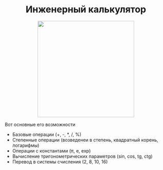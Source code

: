 <h1 align="center">Инженерный калькулятор</h1>
<div id="header" align="center">
  <img src="https://media.giphy.com/media/3o7btObApReFdPILwk/giphy.gif?cid=790b7611i2uwgxas6eu33e9elzg8iowg1829gnunqvkqgvsx&ep=v1_gifs_search&rid=giphy.gif&ct=g" width="300"/>
</div>
<div id="hrefs" align="left" width="70%">
  <p>Вот основные его возможности</p>
  <ul>
    <li>Базовые операции (+, -, *, /, %)</li>
    <li>Степенные операции (возведенеи в степень, квадратный корень, логарифмы)</li>
    <li>Операции с константами (π, e, exp)</li>
    <li>Вычисление тригонометрических параметров (sin, cos, tg, ctg)</li>
    <li>Перевод в системы счисления (2, 8, 10, 16)</li>
  </ul>
</div>

